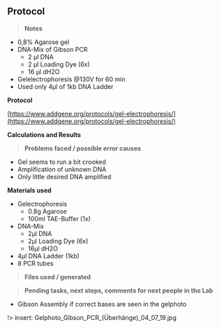 ﻿---
aimtask: Gibson PCR Control Gel-Electrophoresis  
protocol: https://www.addgene.org/protocols/gel-electrophoresis/
date: 2019-07-04  
participants: Felix Pfister 
---  

## Protocol  
  

> **Notes**

-   0,8% Agarose gel
-   DNA-Mix of Gibson PCR
    -   2 µl DNA
    -   2 µl Loading Dye (6x)
    -   16 µl dH2O
-   Gelelectrophoresis @130V for 60 min
-   Used only 4µl of 1kb DNA Ladder

  

**Protocol**

  

[https://www.addgene.org/protocols/gel-electrophoresis/](https://www.addgene.org/protocols/gel-electrophoresis/)

  
**Calculations and Results**

  

> **Problems faced / possible error causes**

  

-   Gel seems to run a bit crooked
-   Amplification of unknown DNA
-   Only little desired DNA amplified

****Materials used****

-   Gelectrophoresis
    -   0.8g Agarose
    -   100ml TAE-Buffer (1x)
-   DNA-Mix
    -   2µl DNA
    -   2µl Loading Dye (6x)
    -   16µl dH2O
-   4µl DNA Ladder (1kb)
-   8 PCR tubes

  

  

> ****Files used / generated****

  

  

  

> **Pending tasks, next steps, comments for next people in the Lab**

  

-   Gibson Assembly if correct bases are seen in the gelphoto

!> insert: Gelphoto_Gibson_PCR_(Überhänge)_04_07_19.jpg
